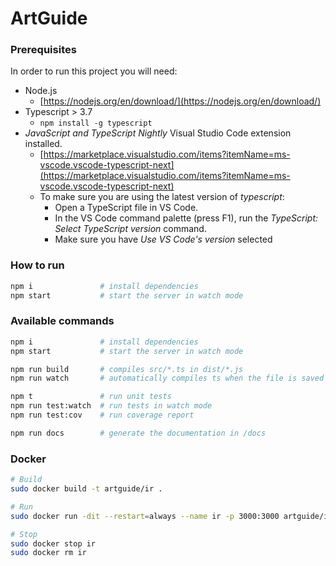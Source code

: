 # ArtGuide

### Prerequisites

In order to run this project you will need:
- Node.js
  - [https://nodejs.org/en/download/](https://nodejs.org/en/download/)
- Typescript > 3.7
  - `npm install -g typescript`
- *JavaScript and TypeScript Nightly* Visual Studio Code extension installed. 
  - [https://marketplace.visualstudio.com/items?itemName=ms-vscode.vscode-typescript-next](https://marketplace.visualstudio.com/items?itemName=ms-vscode.vscode-typescript-next)
  - To make sure you are using the latest version of *typescript*:
    - Open a TypeScript file in VS Code.
    - In the VS Code command palette (press F1), run the *TypeScript: Select TypeScript version* command.
    - Make sure you have *Use VS Code's version* selected


### How to run
```bash
npm i               # install dependencies
npm start           # start the server in watch mode
```

### Available commands
```bash
npm i               # install dependencies
npm start           # start the server in watch mode

npm run build       # compiles src/*.ts in dist/*.js
npm run watch       # automatically compiles ts when the file is saved

npm t               # run unit tests
npm run test:watch  # run tests in watch mode
npm run test:cov    # run coverage report

npm run docs        # generate the documentation in /docs
```

### Docker
```bash
# Build
sudo docker build -t artguide/ir .

# Run
sudo docker run -dit --restart=always --name ir -p 3000:3000 artguide/ir

# Stop
sudo docker stop ir
sudo docker rm ir
```